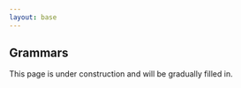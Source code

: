 ```yaml
---
layout: base
---
```



## Grammars

This page is under construction and will be gradually filled in.
